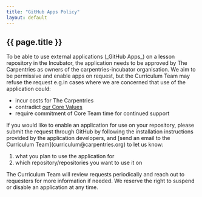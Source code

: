 ```yaml
---
title: "GitHub Apps Policy"
layout: default
---
```


<div class="container col-xxl-8">
  <h2 class="display-5 fw-bold lh-1 mb-3">{{ page.title }}</h2>
<p>To be able to use external applications (_GitHub Apps_) on a lesson repository in the Incubator,
the application needs to be approved by The Carpentries as owners of the carpentries-incubator organisation. We aim to be permissive and enable apps on request, but the Curriculum Team may refuse the request e.g.in cases where we are concerned that use of the application could:</p>
<ul>
<li>incur costs for The Carpentries</li>
<li>contradict <a href="https://carpentries.org/values/">our Core Values</a></li>
<li>require commitment of Core Team time for continued support</li>
</ul>
<p>If you would like to enable an application for use on your repository, please submit the request through GitHub by following the installation instructions provided by the application developers, and [send an email to the Curriculum Team](curriculum@carpentries.org) to let us know:</p>

<ol>
<li>what you plan to use the application for</li>
<li>which repository/repositories you want to use it on</li>
</ol>
<p>The Curriculum Team will review requests periodically and reach out to requesters for more information if needed. We reserve the right to suspend or disable an application at any time.</p>
</div>